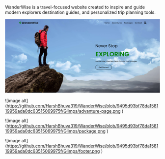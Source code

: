 WanderWise is a travel-focused website created to inspire and guide modern explorers destination guides, and personalized trip planning tools.


![image alt](https://github.com/HarshBhuva319/WanderWise/blob/94e9d5cfb48905035aa6f99d7e6be0ebb7fa6a5f/Glimps/home-page.png)

![image alt] (https://github.com/HarshBhuva319/WanderWise/blob/9495d93bf78da158119959ada0dc63515069975f/Glimps/advanture-page.png
)

![image alt] (https://github.com/HarshBhuva319/WanderWise/blob/9495d93bf78da158119959ada0dc63515069975f/Glimps/package.png
)

![image alt] (https://github.com/HarshBhuva319/WanderWise/blob/9495d93bf78da158119959ada0dc63515069975f/Glimps/footer.png
)

